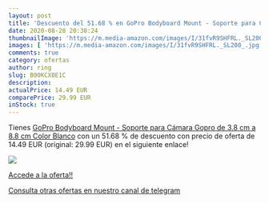 ```yaml
---
layout: post
title: 'Descuento del 51.68 % en GoPro Bodyboard Mount - Soporte para Cám'
date: 2020-08-28 20:38:24
thumbnailImage: 'https://m.media-amazon.com/images/I/31fvR9SHFRL._SL200_.jpg'
images: [ 'https://m.media-amazon.com/images/I/31fvR9SHFRL._SL200_.jpg' ]
comments: true
category: ofertas
author: ring
slug: B00KCX8E1C
description:
actualPrice: 14.49 EUR
comparePrice: 29.99 EUR
inStock: true
---
```


Tienes [GoPro Bodyboard Mount - Soporte para Cámara Gopro de 3.8 cm a 8.8 cm  Color Blanco](https://www.amazon.com/dp/B00KCX8E1C/?tag=redken08-20) con un 51.68 % de descuento con precio de oferta de 14.49 EUR (original: 29.99 EUR) en el siguiente enlace!

[![](https://m.media-amazon.com/images/I/31fvR9SHFRL._SL200_.jpg)](https://www.amazon.com/dp/B00KCX8E1C/?tag=redken08-20)

[Accede a la oferta!!](https://www.amazon.com/dp/B00KCX8E1C/?tag=redken08-20)

[Consulta otras ofertas en nuestro canal de telegram](https://t.me/s/ofertas25)
